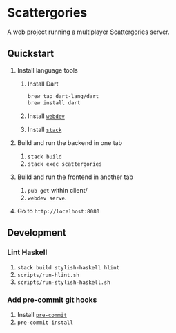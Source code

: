 # Scattergories

A web project running a multiplayer Scattergories server.

## Quickstart

1. Install language tools
    1. Install Dart
        ```bash
        brew tap dart-lang/dart
        brew install dart
        ```

    1. Install [`webdev`](https://dart.dev/tools/webdev)
    1. Install [`stack`](https://docs.haskellstack.org/en/stable/install_and_upgrade/)

1. Build and run the backend in one tab
    1. `stack build`
    1. `stack exec scattergories`

1. Build and run the frontend in another tab
    1. `pub get` within client/
    1. `webdev serve`.

1. Go to `http://localhost:8080`

## Development

### Lint Haskell

1. `stack build stylish-haskell hlint`
1. `scripts/run-hlint.sh`
1. `scripts/run-stylish-haskell.sh`

### Add pre-commit git hooks

1. Install [`pre-commit`](https://pre-commit.com/)
1. `pre-commit install`
